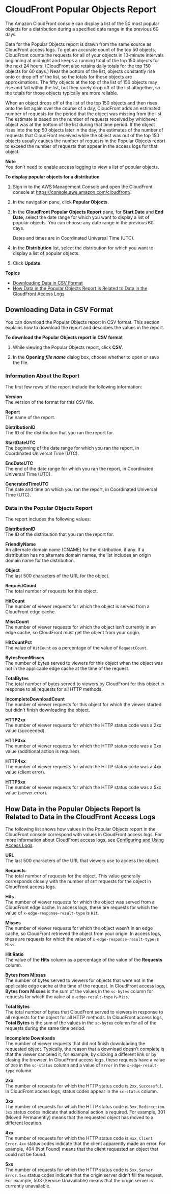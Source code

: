 # CloudFront Popular Objects Report<a name="popular-objects-report"></a>

The Amazon CloudFront console can display a list of the 50 most popular objects for a distribution during a specified date range in the previous 60 days\.

Data for the Popular Objects report is drawn from the same source as CloudFront access logs\. To get an accurate count of the top 50 objects, CloudFront counts the requests for all of your objects in 10\-minute intervals beginning at midnight and keeps a running total of the top 150 objects for the next 24 hours\. \(CloudFront also retains daily totals for the top 150 objects for 60 days\.\) Near the bottom of the list, objects constantly rise onto or drop off of the list, so the totals for those objects are approximations\. The fifty objects at the top of the list of 150 objects may rise and fall within the list, but they rarely drop off of the list altogether, so the totals for those objects typically are more reliable\.

When an object drops off of the list of the top 150 objects and then rises onto the list again over the course of a day, CloudFront adds an estimated number of requests for the period that the object was missing from the list\. The estimate is based on the number of requests received by whichever object was at the bottom of the list during that time period\. If the object rises into the top 50 objects later in the day, the estimates of the number of requests that CloudFront received while the object was out of the top 150 objects usually causes the number of requests in the Popular Objects report to exceed the number of requests that appear in the access logs for that object\.

**Note**  
You don't need to enable access logging to view a list of popular objects\.<a name="popular-objects-report-procedure"></a>

**To display popular objects for a distribution**

1. Sign in to the AWS Management Console and open the CloudFront console at [https://console\.aws\.amazon\.com/cloudfront/](https://console.aws.amazon.com/cloudfront/)\.

1. In the navigation pane, click **Popular Objects**\.

1. In the **CloudFront Popular Objects Report** pane, for **Start Date** and **End Date**, select the date range for which you want to display a list of popular objects\. You can choose any date range in the previous 60 days\.

   Dates and times are in Coordinated Universal Time \(UTC\)\.

1. In the **Distribution** list, select the distribution for which you want to display a list of popular objects\. 

1. Click **Update**\.

**Topics**
+ [Downloading Data in CSV Format](#popular-objects-csv)
+ [How Data in the Popular Objects Report Is Related to Data in the CloudFront Access Logs](#popular-objects-data)

## Downloading Data in CSV Format<a name="popular-objects-csv"></a>

You can download the Popular Objects report in CSV format\. This section explains how to download the report and describes the values in the report\.<a name="popular-objects-csv-procedure"></a>

**To download the Popular Objects report in CSV format**

1. While viewing the Popular Objects report, click **CSV**\.

1. In the **Opening *file name*** dialog box, choose whether to open or save the file\.

### Information About the Report<a name="popular-objects-csv-header"></a>

The first few rows of the report include the following information:

**Version**  
The version of the format for this CSV file\.

**Report**  
The name of the report\.

**DistributionID**  
The ID of the distribution that you ran the report for\.

**StartDateUTC**  
The beginning of the date range for which you ran the report, in Coordinated Universal Time \(UTC\)\.

**EndDateUTC**  
The end of the date range for which you ran the report, in Coordinated Universal Time \(UTC\)\.

**GeneratedTimeUTC**  
The date and time on which you ran the report, in Coordinated Universal Time \(UTC\)\.

### Data in the Popular Objects Report<a name="popular-objects-csv-data"></a>

The report includes the following values:

**DistributionID**  
The ID of the distribution that you ran the report for\.

**FriendlyName**  
An alternate domain name \(CNAME\) for the distribution, if any\. If a distribution has no alternate domain names, the list includes an origin domain name for the distribution\.

**Object**  
The last 500 characters of the URL for the object\.

**RequestCount**  
The total number of requests for this object\.

**HitCount**  
The number of viewer requests for which the object is served from a CloudFront edge cache\.

**MissCount**  
The number of viewer requests for which the object isn't currently in an edge cache, so CloudFront must get the object from your origin\.

**HitCountPct**  
The value of `HitCount` as a percentage of the value of `RequestCount`\.

**BytesFromMisses**  
The number of bytes served to viewers for this object when the object was not in the applicable edge cache at the time of the request\. 

**TotalBytes**  
The total number of bytes served to viewers by CloudFront for this object in response to all requests for all HTTP methods\.

**IncompleteDownloadCount**  
The number of viewer requests for this object for which the viewer started but didn't finish downloading the object\.

**HTTP2xx**  
The number of viewer requests for which the HTTP status code was a 2xx value \(succeeded\)\.

**HTTP3xx**  
The number of viewer requests for which the HTTP status code was a 3xx value \(additional action is required\)\.

**HTTP4xx**  
The number of viewer requests for which the HTTP status code was a 4xx value \(client error\)\.

**HTTP5xx**  
The number of viewer requests for which the HTTP status code was a 5xx value \(server error\)\.

## How Data in the Popular Objects Report Is Related to Data in the CloudFront Access Logs<a name="popular-objects-data"></a>

The following list shows how values in the Popular Objects report in the CloudFront console correspond with values in CloudFront access logs\. For more information about CloudFront access logs, see [Configuring and Using Access Logs](AccessLogs.md)\.

**URL**  
The last 500 characters of the URL that viewers use to access the object\.

**Requests**  
The total number of requests for the object\. This value generally corresponds closely with the number of `GET` requests for the object in CloudFront access logs\. 

**Hits**  
The number of viewer requests for which the object was served from a CloudFront edge cache\. In access logs, these are requests for which the value of `x-edge-response-result-type` is `Hit`\.

**Misses**  
The number of viewer requests for which the object wasn't in an edge cache, so CloudFront retrieved the object from your origin\. In access logs, these are requests for which the value of `x-edge-response-result-type` is `Miss`\.

**Hit Ratio**  
The value of the **Hits** column as a percentage of the value of the **Requests** column\.

**Bytes from Misses**  
The number of bytes served to viewers for objects that were not in the applicable edge cache at the time of the request\. In CloudFront access logs, **Bytes from Misses** is the sum of the values in the `sc-bytes` column for requests for which the value of `x-edge-result-type` is `Miss`\. 

**Total Bytes**  
The total number of bytes that CloudFront served to viewers in response to all requests for the object for all HTTP methods\. In CloudFront access logs, **Total Bytes** is the sum of the values in the `sc-bytes` column for all of the requests during the same time period\.

**Incomplete Downloads**  
The number of viewer requests that did not finish downloading the requested object\. Typically, the reason that a download doesn't complete is that the viewer canceled it, for example, by clicking a different link or by closing the browser\. In CloudFront access logs, these requests have a value of `200` in the `sc-status` column and a value of `Error` in the `x-edge-result-type` column\.

**2xx**  
The number of requests for which the HTTP status code is `2xx`, `Successful`\. In CloudFront access logs, status codes appear in the `sc-status` column\.

**3xx**  
The number of requests for which the HTTP status code is `3xx`, `Redirection`\. `3xx` status codes indicate that additional action is required\. For example, 301 \(Moved Permanently\) means that the requested object has moved to a different location\.

**4xx**  
The number of requests for which the HTTP status code is `4xx`, `Client Error`\. `4xx` status codes indicate that the client apparently made an error\. For example, 404 \(Not Found\) means that the client requested an object that could not be found\.

**5xx**  
The number of requests for which the HTTP status code is `5xx`, `Server Error`\. `5xx` status codes indicate that the origin server didn't fill the request\. For example, 503 \(Service Unavailable\) means that the origin server is currently unavailable\.